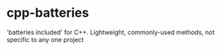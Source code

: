 cpp-batteries
=============

'batteries included' for C++.  Lightweight, commonly-used methods, not specific to any one project
